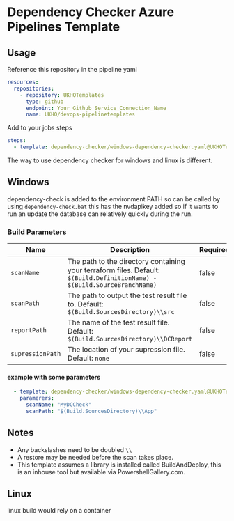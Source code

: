 # Dependency Checker Azure Pipelines Template

## Usage

Reference this repository in the pipeline yaml
```yaml
resources:
  repositories:
    - repository: UKHOTemplates
      type: github
      endpoint: Your_Github_Service_Connection_Name
      name: UKHO/devops-pipelinetemplates
```

Add to your jobs steps

```yaml
steps:
  - template: dependency-checker/windows-dependency-checker.yaml@UKHOTemplates
```

The way to use dependency checker for windows and linux is different.

## Windows

dependency-check is added to the environment PATH so can be called by using `dependency-check.bat` this has the nvdapikey added so if it wants to run an update the database can relatively quickly during the run.

### Build Parameters

| Name              | Description                                                                                                                   | Required? |
|-------------------|-------------------------------------------------------------------------------------------------------------------------------|-----------|
| `scanName`        | The path to the directory containing your terraform files. Default: `$(Build.DefinitionName) - $(Build.SourceBranchName)`     | false     |
| `scanPath`        | The path to output the test result file to. Default: `$(Build.SourcesDirectory)\\src`                                         | false     |
| `reportPath`      | The name of the test result file. Default: `$(Build.SourcesDirectory)\\DCReport`                                              | false     |
| `supressionPath`  | The location of your supression file. Default: `none`                                                                         | false     |

#### example with some parameters

```yaml
  - template: dependency-checker/windows-dependency-checker.yaml@UKHOTemplates
    paramerers:
      scanName: "MyDCCheck"
      scanPath: "$(Build.SourcesDirectory)\\App"
```

## Notes

- Any backslashes need to be doubled `\\` 
- A restore may be needed before the scan takes place.
- This template assumes a library is installed called BuildAndDeploy, this is an inhouse tool but available via PowershellGallery.com.

## Linux

linux build would rely on a container
